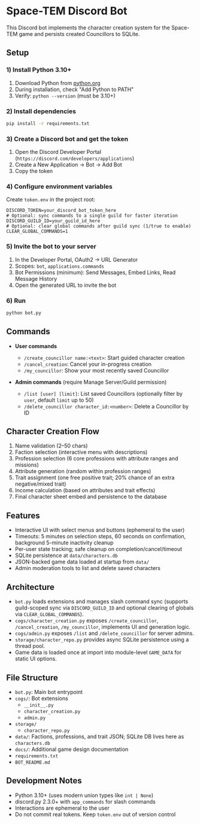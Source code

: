# Space-TEM Discord Bot

This Discord bot implements the character creation system for the Space-TEM game and persists created Councillors to SQLite.

## Setup

### 1) Install Python 3.10+

1. Download Python from [python.org](https://python.org)
2. During installation, check "Add Python to PATH"
3. Verify: `python --version` (must be 3.10+)

### 2) Install dependencies

```bash
pip install -r requirements.txt
```

### 3) Create a Discord bot and get the token

1. Open the Discord Developer Portal (`https://discord.com/developers/applications`)
2. Create a New Application → Bot → Add Bot
3. Copy the token

### 4) Configure environment variables

Create `token.env` in the project root:

```env
DISCORD_TOKEN=your_discord_bot_token_here
# Optional: sync commands to a single guild for faster iteration
DISCORD_GUILD_ID=your_guild_id_here
# Optional: clear global commands after guild sync (1/true to enable)
CLEAR_GLOBAL_COMMANDS=1
```

### 5) Invite the bot to your server

1. In the Developer Portal, OAuth2 → URL Generator
2. Scopes: `bot`, `applications.commands`
3. Bot Permissions (minimum): Send Messages, Embed Links, Read Message History
4. Open the generated URL to invite the bot

### 6) Run

```bash
python bot.py
```

## Commands

- **User commands**
  - `/create_councillor name:<text>`: Start guided character creation
  - `/cancel_creation`: Cancel your in-progress creation
  - `/my_councillor`: Show your most recently saved Councillor

- **Admin commands** (require Manage Server/Guild permission)
  - `/list [user] [limit]`: List saved Councillors (optionally filter by `user`, default `limit` up to 50)
  - `/delete_councillor character_id:<number>`: Delete a Councillor by ID

## Character Creation Flow

1. Name validation (2–50 chars)
2. Faction selection (interactive menu with descriptions)
3. Profession selection (6 core professions with attribute ranges and missions)
4. Attribute generation (random within profession ranges)
5. Trait assignment (one free positive trait; 20% chance of an extra negative/mixed trait)
6. Income calculation (based on attributes and trait effects)
7. Final character sheet embed and persistence to the database

## Features

- Interactive UI with select menus and buttons (ephemeral to the user)
- Timeouts: 5 minutes on selection steps, 60 seconds on confirmation, background 5-minute inactivity cleanup
- Per-user state tracking; safe cleanup on completion/cancel/timeout
- SQLite persistence at `data/characters.db`
- JSON-backed game data loaded at startup from `data/`
- Admin moderation tools to list and delete saved characters

## Architecture

- `bot.py` loads extensions and manages slash command sync (supports guild-scoped sync via `DISCORD_GUILD_ID` and optional clearing of globals via `CLEAR_GLOBAL_COMMANDS`).
- `cogs/character_creation.py` exposes `/create_councillor`, `/cancel_creation`, `/my_councillor`, implements UI and generation logic.
- `cogs/admin.py` exposes `/list` and `/delete_councillor` for server admins.
- `storage/character_repo.py` provides async SQLite persistence using a thread pool.
- Game data is loaded once at import into module-level `GAME_DATA` for static UI options.

## File Structure

- `bot.py`: Main bot entrypoint
- `cogs/`: Bot extensions
  - `__init__.py`
  - `character_creation.py`
  - `admin.py`
- `storage/`
  - `character_repo.py`
- `data/`: Factions, professions, and trait JSON; SQLite DB lives here as `characters.db`
- `docs/`: Additional game design documentation
- `requirements.txt`
- `BOT_README.md`

## Development Notes

- Python 3.10+ (uses modern union types like `int | None`)
- discord.py 2.3.0+ with `app_commands` for slash commands
- Interactions are ephemeral to the user
- Do not commit real tokens. Keep `token.env` out of version control
